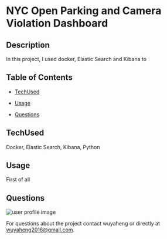 # NYC Open Parking and Camera Violation Dashboard

## Description
In this project, I used docker, Elastic Search and Kibana to 


## Table of Contents

* [TechUsed](#TechUsed)

* [Usage](#usage) 

* [Questions](#Questions)


## TechUsed
Docker, Elastic Search, Kibana, Python

## Usage
First of all

## Questions
![user profile image](https://avatars0.githubusercontent.com/u/52837649?v=4)

For questions about the project contact wuyaheng or directly at wuyaheng2016@gmail.com.

